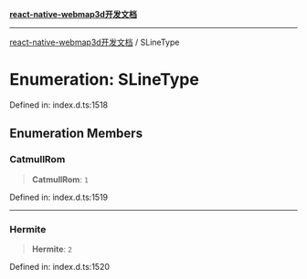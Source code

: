 [**react-native-webmap3d开发文档**](../README.md)

***

[react-native-webmap3d开发文档](../globals.md) / SLineType

# Enumeration: SLineType

Defined in: index.d.ts:1518

## Enumeration Members

### CatmullRom

> **CatmullRom**: `1`

Defined in: index.d.ts:1519

***

### Hermite

> **Hermite**: `2`

Defined in: index.d.ts:1520
